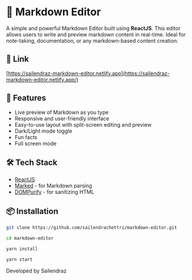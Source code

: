 # 📝 Markdown Editor

A simple and powerful Markdown Editor built using **ReactJS**. This editor allows users to write and preview markdown content in real-time. Ideal for note-taking, documentation, or any markdown-based content creation.

## 🔗 Link
[https://sailendraz-markdown-editor.netlify.app](https://sailendraz-markdown-editor.netlify.app/)

## 🚀 Features

- Live preview of Markdown as you type
- Responsive and user-friendly interface
- Easy-to-use layout with split-screen editing and preview
- Dark/Light mode toggle 
- Fun facts
- Full screen mode

## 🛠️ Tech Stack

- [ReactJS](https://reactjs.org/)
- [Marked](https://github.com/markedjs/marked) - for Markdown parsing
- [DOMPurify](https://github.com/cure53/DOMPurify) - for sanitizing HTML
<!-- - [PrismJS](https://prismjs.com/) (optional) - for syntax highlighting -->

## 📦 Installation

```bash
git clone https://github.com/sailendrachettri/markdown-editor.git

cd markdown-editor

yarn install

yarn start
```

Developed by Sailendraz

